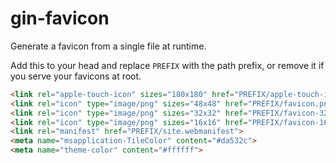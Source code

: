 # gin-favicon
Generate a favicon from a single file at runtime.

Add this to your head and replace `PREFIX` with the path prefix, or remove it if you serve your favicons at root.

```html
<link rel="apple-touch-icon" sizes="180x180" href="PREFIX/apple-touch-icon.png">
<link rel="icon" type="image/png" sizes="48x48" href="PREFIX/favicon.png">
<link rel="icon" type="image/png" sizes="32x32" href="PREFIX/favicon-32x32.png">
<link rel="icon" type="image/png" sizes="16x16" href="PREFIX/favicon-16x16.png">
<link rel="manifest" href="PREFIX/site.webmanifest">
<meta name="msapplication-TileColor" content="#da532c">
<meta name="theme-color" content="#ffffff">
```
